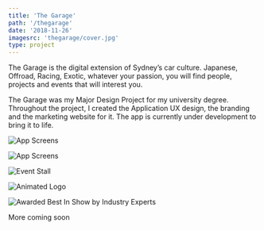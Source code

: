 ```yaml
---
title: 'The Garage'
path: '/thegarage'
date: '2018-11-26'
imagesrc: 'thegarage/cover.jpg'
type: project
---
```


The Garage is the digital extension of Sydney’s car culture. Japanese, Offroad, Racing, Exotic, whatever your passion, you will find people, projects and events that will interest you.

The Garage was my Major Design Project for my university degree. Throughout the project, I created the Application UX design, the branding and the marketing website for it. The app is currently under development to bring it to life.

![App Screens](http://files.nathansimpson.design/portfolio/thegarage/mockups.jpg)

![App Screens](http://files.nathansimpson.design/portfolio/thegarage/website.jpg)

![Event Stall](http://files.nathansimpson.design/portfolio/thegarage/eventStall.jpg)

![Animated Logo](http://files.nathansimpson.design/portfolio/thegarage/logo_spin.gif)

![Awarded Best In Show by Industry Experts](http://files.nathansimpson.design/portfolio/thegarage/bestInShow-badge.svg)

More coming soon
